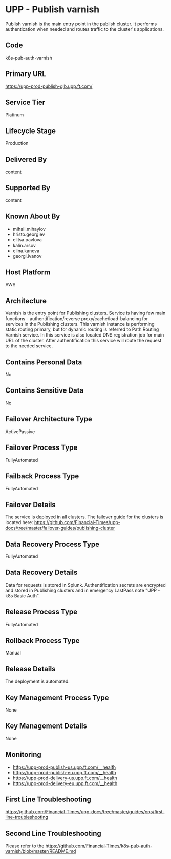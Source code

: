 # UPP - Publish varnish

Publish varnish is the main entry point in the publish cluster. It performs authentication when needed and routes traffic to the cluster's applications.

## Code

k8s-pub-auth-varnish

## Primary URL

<https://upp-prod-publish-glb.upp.ft.com/>

## Service Tier

Platinum

## Lifecycle Stage

Production

## Delivered By

content

## Supported By

content

## Known About By

- mihail.mihaylov
- hristo.georgiev
- elitsa.pavlova
- kalin.arsov
- elina.kaneva
- georgi.ivanov

## Host Platform

AWS

## Architecture

Varnish is the entry point for Publishing clusters. Service is having few main functions - authentification/reverse proxy/cache/load-balancing for services in the Publishing clusters. This varnish instance is performing static routing primary, but for dynamic routing is referred to Path Routing Varnish service. In this service is also located DNS registration job for main URL of the cluster. After authentification this service will route the request to the needed service.

## Contains Personal Data

No

## Contains Sensitive Data

No

## Failover Architecture Type

ActivePassive

## Failover Process Type

FullyAutomated

## Failback Process Type

FullyAutomated

## Failover Details

The service is deployed in all clusters. The failover guide for the clusters is located here: <https://github.com/Financial-Times/upp-docs/tree/master/failover-guides/publishing-cluster>

## Data Recovery Process Type

FullyAutomated

## Data Recovery Details

Data for requests is stored in Splunk. Authentification secrets are encrypted and stored in Publishing clusters and in emergency LastPass note "UPP - k8s Basic Auth".

## Release Process Type

FullyAutomated

## Rollback Process Type

Manual

## Release Details

The deployment is automated.

## Key Management Process Type

None

## Key Management Details

None

## Monitoring

- https://upp-prod-publish-us.upp.ft.com/__health
- https://upp-prod-publish-eu.upp.ft.com/__health
- https://upp-prod-delivery-us.upp.ft.com/__health
- https://upp-prod-delivery-eu.upp.ft.com/__health

## First Line Troubleshooting

https://github.com/Financial-Times/upp-docs/tree/master/guides/ops/first-line-troubleshooting

## Second Line Troubleshooting

Please refer to the https://github.com/Financial-Times/k8s-pub-auth-varnish/blob/master/README.md

